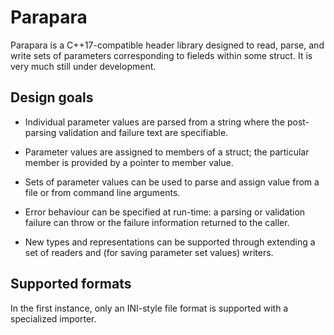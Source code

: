 # Parapara

Parapara is a C++17-compatible header library designed to read, parse, and write sets of parameters corresponding to
fieleds within some struct. It is very much still under development.

## Design goals

* Individual parameter values are parsed from a string where the post-parsing validation and
  failure text are specifiable.

* Parameter values are assigned to members of a struct; the particular member is provided by a pointer
  to member value.

* Sets of parameter values can be used to parse and assign value from a file or from command line
  arguments.

* Error behaviour can be specified at run-time: a parsing or validation failure can throw or the
  failure information returned to the caller.

* New types and representations can be supported through extending a set of readers and (for saving
  parameter set values) writers.


## Supported formats

In the first instance, only an INI-style file format is supported with a specialized importer.
